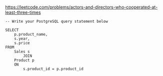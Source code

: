 https://leetcode.com/problems/actors-and-directors-who-cooperated-at-least-three-times

```postgresql
-- Write your PostgreSQL query statement below

SELECT
    p.product_name,
    s.year,
    s.price
FROM
    Sales s
        JOIN
    Product p
    ON
        s.product_id = p.product_id
```